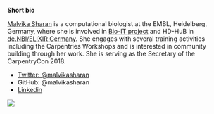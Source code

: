 **Short bio**

[Malvika Sharan](https://twitter.com/MalvikaSharan) is a computational biologist at the EMBL, Heidelberg, Germany, where she is involved in [Bio-IT project](https://www.embl.de/research/interdisciplinary_research/bioinformatics/community/bio-it/) and HD-HuB in [de.NBI/ELIXIR Germany](https://www.denbi.de/). She engages with several training activities including the Carpentries Workshops and is interested in community building through her work. She is serving as the Secretary of the CarpentryCon 2018.

- [Twitter: @malvikasharan](https://twitter.com/MalvikaSharan)
- GitHub: @malvikasharan
- [Linkedin](https://www.linkedin.com/in/malvikasharan/)

![](https://github.com/carpentries/carpentrycon/blob/master/ShortBio/profile_picture/MalvikaSharan.jpg)
